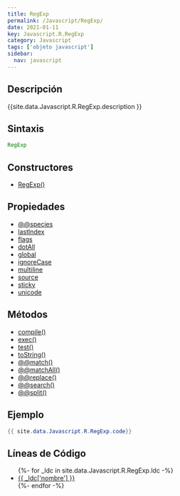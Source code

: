 ```yaml
---
title: RegExp
permalink: /Javascript/RegExp/
date: 2021-01-11
key: Javascript.R.RegExp
category: Javascript
tags: ['objeto javascript']
sidebar: 
  nav: javascript
---
```


## Descripción
{{site.data.Javascript.R.RegExp.description }}

## Sintaxis
~~~javascript
RegExp
~~~

## Constructores
* [RegExp()](/Javascript/RegExp/RegExp/)

## Propiedades
* [@@species](/Javascript/RegExp/@@species)
* [lastIndex](/Javascript/RegExp/lastIndex)
* [flags](/Javascript/RegExp/flags)
* [dotAll](/Javascript/RegExp/dotAll)
* [global](/Javascript/RegExp/global)
* [ignoreCase](/Javascript/RegExp/ignoreCase)
* [multiline](/Javascript/RegExp/multiline)
* [source](/Javascript/RegExp/source)
* [sticky](/Javascript/RegExp/sticky)
* [unicode](/Javascript/RegExp/unicode)

## Métodos
* [compile()](/Javascript/RegExp/compile)
* [exec()](/Javascript/RegExp/exec)
* [test()](/Javascript/RegExp/test)
* [toString()](/Javascript/RegExp/toString)
* [@@match()](/Javascript/RegExp/@@match)
* [@@matchAll()](/Javascript/RegExp/@@matchAll)
* [@@replace()](/Javascript/RegExp/@@replace)
* [@@search()](/Javascript/RegExp/@@search)
* [@@split()](/Javascript/RegExp/@@split)

## Ejemplo
~~~java
{{ site.data.Javascript.R.RegExp.code}}
~~~

## Líneas de Código
<ul>
{%- for _ldc in site.data.Javascript.R.RegExp.ldc -%}
   <li>
       <a href="{{_ldc['url'] }}">{{ _ldc['nombre'] }}</a>
   </li>
{%- endfor -%}
</ul>
